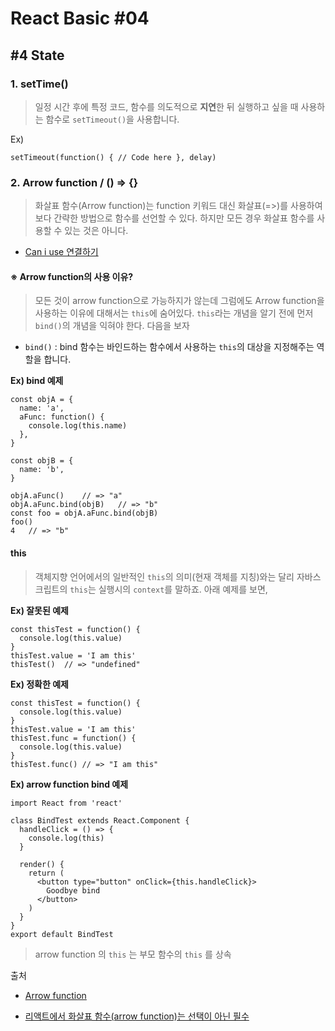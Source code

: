 # React Basic #04

## #4 State

### 1. setTime()

> 일정 시간 후에 특정 코드, 함수를 의도적으로 **지연**한 뒤 실행하고 싶을 때 사용하는 함수로 `setTimeout()`을 사용합니다.

Ex)
```
setTimeout(function() { // Code here }, delay)
```

### 2. Arrow function / () => {}

> 화살표 함수(Arrow function)는 function 키워드 대신 화살표(=>)를 사용하여 보다 간략한 방법으로 함수를 선언할 수 있다. 하지만 모든 경우 화살표 함수를 사용할 수 있는 것은 아니다.

- [Can i use 연결하기](https://caniuse.com/#search=arrow%20function)

#### ※ Arrow function의 사용 이유?

> 모든 것이 arrow function으로 가능하지가 않는데 그럼에도 Arrow function을 사용하는 이유에 대해서는 `this`에 숨어있다. `this`라는 개념을 알기 전에 먼저 `bind()`의 개념을 익혀야 한다. 다음을 보자

- `bind()` : bind 함수는 바인드하는 함수에서 사용하는 `this`의 대상을 지정해주는 역할을 합니다.

**Ex) bind 예제**

```
const objA = {
  name: 'a',
  aFunc: function() {
    console.log(this.name)
  },
}

const objB = {
  name: 'b',
}

objA.aFunc()    // => "a"
objA.aFunc.bind(objB)   // => "b"
const foo = objA.aFunc.bind(objB)
foo()
4   // => "b"
```

#### this

> 객체지향 언어에서의 일반적인 `this`의 의미(현재 객체를 지칭)와는 달리 자바스크립트의 `this`는 실행시의 `context`를 말하죠. 아래 예제를 보면,

**Ex) 잘못된 예제**

```
const thisTest = function() {
  console.log(this.value)
}
thisTest.value = 'I am this'
thisTest()  // => "undefined"
```

**Ex) 정확한 예제**

```
const thisTest = function() {
  console.log(this.value)
}
thisTest.value = 'I am this'
thisTest.func = function() {
  console.log(this.value)
}
thisTest.func() // => "I am this"
```

**Ex) arrow function bind 예제**

```
import React from 'react'

class BindTest extends React.Component {
  handleClick = () => {
    console.log(this)
  }

  render() {
    return (
      <button type="button" onClick={this.handleClick}>
        Goodbye bind
      </button>
    )
  }
}
export default BindTest
```

> arrow function 의 `this` 는 부모 함수의 `this` 를 상속

출처

- [Arrow function](https://poiemaweb.com/es6-arrow-function)

- [리액트에서 화살표 함수(arrow function)는 선택이 아닌 필수](https://blueshw.github.io/2017/07/01/arrow-function/)
